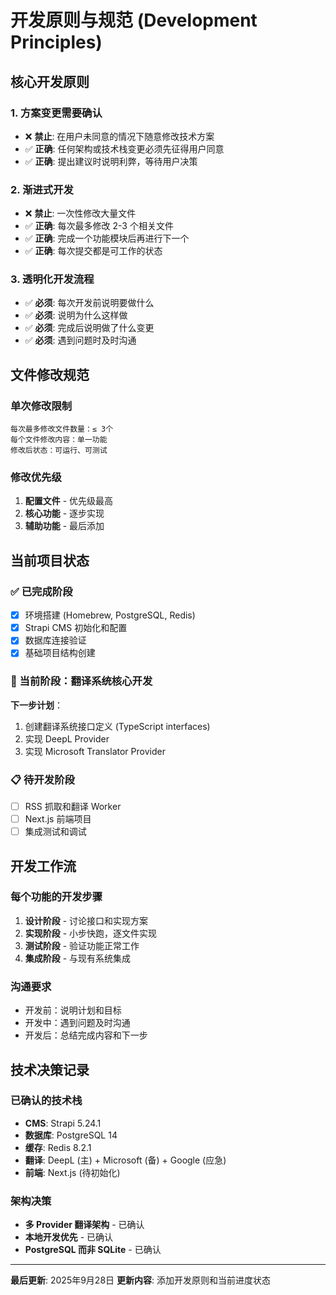 # 开发原则与规范 (Development Principles)

## 核心开发原则

### 1. **方案变更需要确认**
- ❌ **禁止**: 在用户未同意的情况下随意修改技术方案
- ✅ **正确**: 任何架构或技术栈变更必须先征得用户同意
- ✅ **正确**: 提出建议时说明利弊，等待用户决策

### 2. **渐进式开发**
- ❌ **禁止**: 一次性修改大量文件
- ✅ **正确**: 每次最多修改 2-3 个相关文件
- ✅ **正确**: 完成一个功能模块后再进行下一个
- ✅ **正确**: 每次提交都是可工作的状态

### 3. **透明化开发流程**
- ✅ **必须**: 每次开发前说明要做什么
- ✅ **必须**: 说明为什么这样做
- ✅ **必须**: 完成后说明做了什么变更
- ✅ **必须**: 遇到问题时及时沟通

## 文件修改规范

### 单次修改限制
```
每次最多修改文件数量：≤ 3个
每个文件修改内容：单一功能
修改后状态：可运行、可测试
```

### 修改优先级
1. **配置文件** - 优先级最高
2. **核心功能** - 逐步实现
3. **辅助功能** - 最后添加

## 当前项目状态

### ✅ 已完成阶段
- [x] 环境搭建 (Homebrew, PostgreSQL, Redis)
- [x] Strapi CMS 初始化和配置
- [x] 数据库连接验证
- [x] 基础项目结构创建

### 🔄 当前阶段：翻译系统核心开发
**下一步计划**：
1. 创建翻译系统接口定义 (TypeScript interfaces)
2. 实现 DeepL Provider
3. 实现 Microsoft Translator Provider

### 📋 待开发阶段
- [ ] RSS 抓取和翻译 Worker
- [ ] Next.js 前端项目
- [ ] 集成测试和调试

## 开发工作流

### 每个功能的开发步骤
1. **设计阶段** - 讨论接口和实现方案
2. **实现阶段** - 小步快跑，逐文件实现
3. **测试阶段** - 验证功能正常工作
4. **集成阶段** - 与现有系统集成

### 沟通要求
- 开发前：说明计划和目标
- 开发中：遇到问题及时沟通
- 开发后：总结完成内容和下一步

## 技术决策记录

### 已确认的技术栈
- **CMS**: Strapi 5.24.1
- **数据库**: PostgreSQL 14
- **缓存**: Redis 8.2.1
- **翻译**: DeepL (主) + Microsoft (备) + Google (应急)
- **前端**: Next.js (待初始化)

### 架构决策
- **多 Provider 翻译架构** - 已确认
- **本地开发优先** - 已确认
- **PostgreSQL 而非 SQLite** - 已确认

---

**最后更新**: 2025年9月28日
**更新内容**: 添加开发原则和当前进度状态